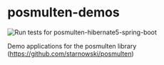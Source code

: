 # posmulten-demos
![Run tests for posmulten-hibernate5-spring-boot](https://github.com/starnowski/posmulten-demos/workflows/Run%20tests%20for%20posmulten-hibernate5-spring-boot/badge.svg)

Demo applications for the posmulten library (https://github.com/starnowski/posmulten)
